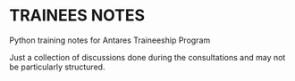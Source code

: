 TRAINEES NOTES
==============

Python training notes for Antares Traineeship Program


Just a collection of discussions done during the consultations and may
not be particularly structured.
